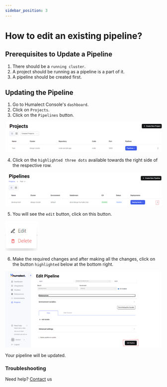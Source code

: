 ```yaml
---
sidebar_position: 3
---
```

# How to edit an existing pipeline?
## Prerequisites to Update a Pipeline
1. There should be a `running cluster`.
2. A project should be running as a pipeline is a part of it.
3. A pipeline should be created first.

## Updating the Pipeline
1. Go to Humalect Console's `dashboard`.
2. Click on `Projects`.
3. Click on the `Pipelines` button.

![list-projects](./../../static/img/list-projects.png)

4. Click on the `highlighted three dots` available towards the right side of the respective row.

![list-pipelines](./../../static/img/list-pipelines.png)

5. You will see the `edit` button, click on this button.

![edit-button](./../../static/img/edit-button.png)

6. Make the required changes and after making all the changes, click on the button `highlighted` below at the bottom right.

![edit-pipeline](./../../static/img/edit-pipeline.png)

Your pipeline will be updated.


### Troubleshooting
Need help? [Contact](./../Contact-us/reach-out-to-us) us

